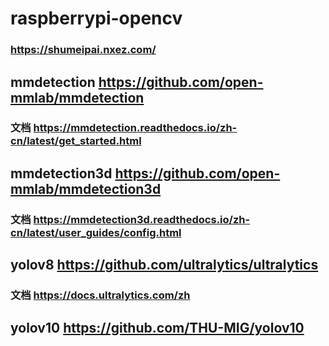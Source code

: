 # raspberrypi-opencv

### https://shumeipai.nxez.com/

## mmdetection https://github.com/open-mmlab/mmdetection 

### 文档 https://mmdetection.readthedocs.io/zh-cn/latest/get_started.html

## mmdetection3d https://github.com/open-mmlab/mmdetection3d

### 文档 https://mmdetection3d.readthedocs.io/zh-cn/latest/user_guides/config.html

## yolov8  https://github.com/ultralytics/ultralytics

###  文档 https://docs.ultralytics.com/zh

## yolov10  https://github.com/THU-MIG/yolov10
  
